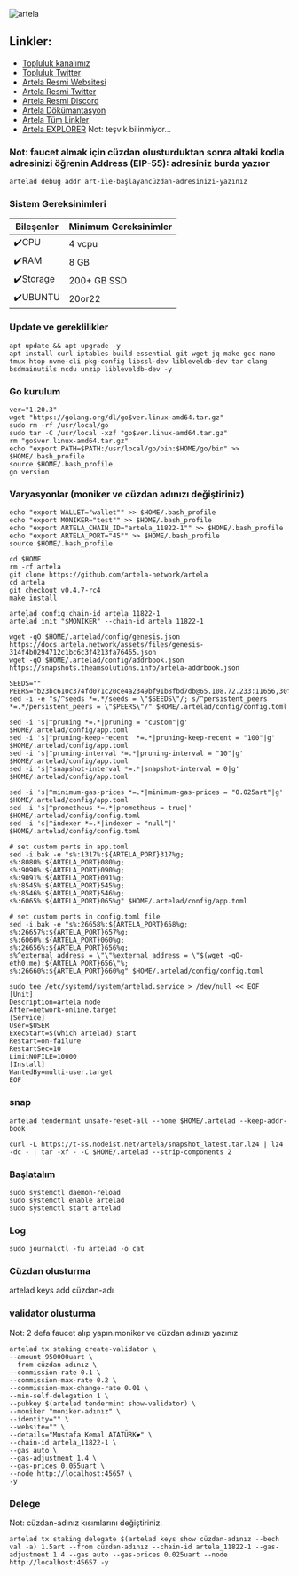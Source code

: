 
![artela](https://github.com/molla202/Artela/assets/91562185/a7922117-442e-4bbf-b56a-1d11e09670f7)

## Linkler:
 * [Topluluk kanalımız](https://t.me/corenodechat)
 * [Topluluk Twitter](https://twitter.com/corenodeHQ)
 * [Artela Resmi Websitesi](https://artela.network/)
 * [Artela Resmi Twitter](https://twitter.com/Artela_Network)
 * [Artela Resmi Discord](https://discord.gg/TzmnmuCU)
 * [Artela Dökümantasyon](https://docs.artela.network/develop/node/run-full-node)
 * [Artela Tüm Linkler](https://linktr.ee/artela_network)
 * [Artela EXPLORER](https://test.explorer.ist/artela/staking)
Not: teşvik bilinmiyor...

### Not: faucet almak için cüzdan olusturduktan sonra altaki kodla adresinizi öğrenin Address (EIP-55): adresiniz burda yazıor
```
artelad debug addr art-ile-başlayancüzdan-adresinizi-yazınız
```



### Sistem Gereksinimleri

| Bileşenler | Minimum Gereksinimler | 
| ------------ | ------------ |
| ✔️CPU |	4 vcpu|
| ✔️RAM	| 8 GB |
| ✔️Storage	| 200+ GB SSD |
| ✔️UBUNTU | 20or22 |


### Update ve gereklilikler
```
apt update && apt upgrade -y
apt install curl iptables build-essential git wget jq make gcc nano tmux htop nvme-cli pkg-config libssl-dev libleveldb-dev tar clang bsdmainutils ncdu unzip libleveldb-dev -y
```
### Go kurulum
```
ver="1.20.3"
wget "https://golang.org/dl/go$ver.linux-amd64.tar.gz"
sudo rm -rf /usr/local/go
sudo tar -C /usr/local -xzf "go$ver.linux-amd64.tar.gz"
rm "go$ver.linux-amd64.tar.gz"
echo "export PATH=$PATH:/usr/local/go/bin:$HOME/go/bin" >> $HOME/.bash_profile
source $HOME/.bash_profile
go version
```
### Varyasyonlar (moniker ve cüzdan adınızı değiştiriniz)
```
echo "export WALLET="wallet"" >> $HOME/.bash_profile
echo "export MONIKER="test"" >> $HOME/.bash_profile
echo "export ARTELA_CHAIN_ID="artela_11822-1"" >> $HOME/.bash_profile
echo "export ARTELA_PORT="45"" >> $HOME/.bash_profile
source $HOME/.bash_profile

cd $HOME
rm -rf artela
git clone https://github.com/artela-network/artela
cd artela
git checkout v0.4.7-rc4
make install

artelad config chain-id artela_11822-1
artelad init "$MONIKER" --chain-id artela_11822-1

wget -qO $HOME/.artelad/config/genesis.json https://docs.artela.network/assets/files/genesis-314f4b0294712c1bc6c3f4213fa76465.json
wget -qO $HOME/.artelad/config/addrbook.json https://snapshots.theamsolutions.info/artela-addrbook.json

SEEDS=""
PEERS="b23bc610c374fd071c20ce4a2349bf91b8fbd7db@65.108.72.233:11656,30fb0055aced21472a01911353101bc4cd356bb3@47.89.230.117:26656,9e2fbfc4b32a1b013e53f3fc9b45638f4cddee36@47.254.66.177:26656,978dee673bd447147f61aa5a1bdaabdfb8f8b853@47.88.57.107:26656,aa416d3628dcce6e87d4b92d1867c8eca36a70a7@47.254.93.86:26656"
sed -i -e "s/^seeds *=.*/seeds = \"$SEEDS\"/; s/^persistent_peers *=.*/persistent_peers = \"$PEERS\"/" $HOME/.artelad/config/config.toml

sed -i 's|^pruning *=.*|pruning = "custom"|g' $HOME/.artelad/config/app.toml
sed -i 's|^pruning-keep-recent  *=.*|pruning-keep-recent = "100"|g' $HOME/.artelad/config/app.toml
sed -i 's|^pruning-interval *=.*|pruning-interval = "10"|g' $HOME/.artelad/config/app.toml
sed -i 's|^snapshot-interval *=.*|snapshot-interval = 0|g' $HOME/.artelad/config/app.toml

sed -i 's|^minimum-gas-prices *=.*|minimum-gas-prices = "0.025art"|g' $HOME/.artelad/config/app.toml
sed -i 's|^prometheus *=.*|prometheus = true|' $HOME/.artelad/config/config.toml
sed -i 's|^indexer *=.*|indexer = "null"|' $HOME/.artelad/config/config.toml

# set custom ports in app.toml
sed -i.bak -e "s%:1317%:${ARTELA_PORT}317%g;
s%:8080%:${ARTELA_PORT}080%g;
s%:9090%:${ARTELA_PORT}090%g;
s%:9091%:${ARTELA_PORT}091%g;
s%:8545%:${ARTELA_PORT}545%g;
s%:8546%:${ARTELA_PORT}546%g;
s%:6065%:${ARTELA_PORT}065%g" $HOME/.artelad/config/app.toml

# set custom ports in config.toml file
sed -i.bak -e "s%:26658%:${ARTELA_PORT}658%g;
s%:26657%:${ARTELA_PORT}657%g;
s%:6060%:${ARTELA_PORT}060%g;
s%:26656%:${ARTELA_PORT}656%g;
s%^external_address = \"\"%external_address = \"$(wget -qO- eth0.me):${ARTELA_PORT}656\"%;
s%:26660%:${ARTELA_PORT}660%g" $HOME/.artelad/config/config.toml

sudo tee /etc/systemd/system/artelad.service > /dev/null << EOF
[Unit]
Description=artela node
After=network-online.target
[Service]
User=$USER
ExecStart=$(which artelad) start
Restart=on-failure
RestartSec=10
LimitNOFILE=10000
[Install]
WantedBy=multi-user.target
EOF
```

### snap
```
artelad tendermint unsafe-reset-all --home $HOME/.artelad --keep-addr-book

curl -L https://t-ss.nodeist.net/artela/snapshot_latest.tar.lz4 | lz4 -dc - | tar -xf - -C $HOME/.artelad --strip-components 2
```
### Başlatalım
```
sudo systemctl daemon-reload
sudo systemctl enable artelad
sudo systemctl start artelad
```
### Log
```
sudo journalctl -fu artelad -o cat
```

### Cüzdan olusturma

artelad keys add cüzdan-adı

### validator olusturma
Not: 2 defa faucet alıp yapın.moniker ve cüzdan adınızı yazınız
```
artelad tx staking create-validator \
--amount 950000uart \
--from cüzdan-adınız \
--commission-rate 0.1 \
--commission-max-rate 0.2 \
--commission-max-change-rate 0.01 \
--min-self-delegation 1 \
--pubkey $(artelad tendermint show-validator) \
--moniker "moniker-adınız" \
--identity="" \
--website="" \
--details="Mustafa Kemal ATATÜRK❤️" \
--chain-id artela_11822-1 \
--gas auto \
--gas-adjustment 1.4 \
--gas-prices 0.055uart \
--node http://localhost:45657 \
-y
```
### Delege
Not: cüzdan-adınız kısımlarını değiştiriniz.
```
artelad tx staking delegate $(artelad keys show cüzdan-adınız --bech val -a) 1.5art --from cüzdan-adınız --chain-id artela_11822-1 --gas-adjustment 1.4 --gas auto --gas-prices 0.025uart --node http://localhost:45657 -y
```

